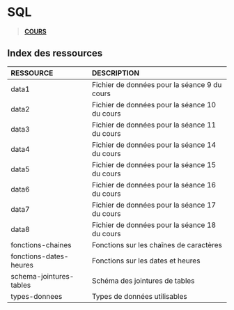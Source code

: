 # SQL

> [**COURS**](https://www.youtube.com/playlist?list=PLrSOXFDHBtfGl66sXijiN8SU9YJaM_EQg)

## Index des ressources

|RESSOURCE|DESCRIPTION|
|:--|:--|
|data1|Fichier de données pour la séance 9 du cours|
|data2|Fichier de données pour la séance 10 du cours|
|data3|Fichier de données pour la séance 11 du cours|
|data4|Fichier de données pour la séance 14 du cours|
|data5|Fichier de données pour la séance 15 du cours|
|data6|Fichier de données pour la séance 16 du cours|
|data7|Fichier de données pour la séance 17 du cours|
|data8|Fichier de données pour la séance 18 du cours|
|fonctions-chaines|Fonctions sur les chaînes de caractères|
|fonctions-dates-heures|Fonctions sur les dates et heures|
|schema-jointures-tables|Schéma des jointures de tables|
|types-donnees|Types de données utilisables|
